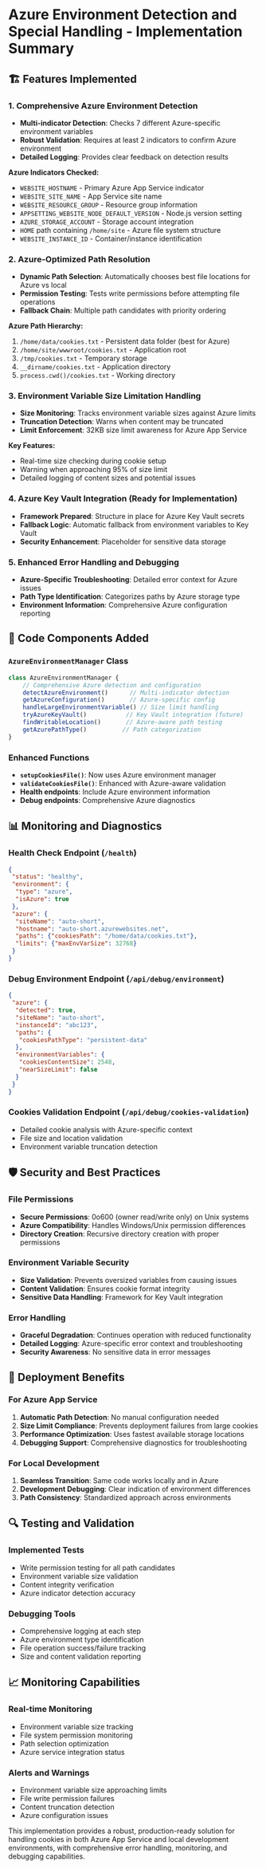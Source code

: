 # Azure Environment Detection and Special Handling - Implementation Summary

## 🏗️ Features Implemented

### 1. Comprehensive Azure Environment Detection

- **Multi-indicator Detection**: Checks 7 different Azure-specific environment variables
- **Robust Validation**: Requires at least 2 indicators to confirm Azure environment
- **Detailed Logging**: Provides clear feedback on detection results

**Azure Indicators Checked:**

- `WEBSITE_HOSTNAME` - Primary Azure App Service indicator
- `WEBSITE_SITE_NAME` - App Service site name
- `WEBSITE_RESOURCE_GROUP` - Resource group information
- `APPSETTING_WEBSITE_NODE_DEFAULT_VERSION` - Node.js version setting
- `AZURE_STORAGE_ACCOUNT` - Storage account integration
- `HOME` path containing `/home/site` - Azure file system structure
- `WEBSITE_INSTANCE_ID` - Container/instance identification

### 2. Azure-Optimized Path Resolution

- **Dynamic Path Selection**: Automatically chooses best file locations for Azure vs local
- **Permission Testing**: Tests write permissions before attempting file operations
- **Fallback Chain**: Multiple path candidates with priority ordering

**Azure Path Hierarchy:**

1. `/home/data/cookies.txt` - Persistent data folder (best for Azure)
2. `/home/site/wwwroot/cookies.txt` - Application root
3. `/tmp/cookies.txt` - Temporary storage
4. `__dirname/cookies.txt` - Application directory
5. `process.cwd()/cookies.txt` - Working directory

### 3. Environment Variable Size Limitation Handling

- **Size Monitoring**: Tracks environment variable sizes against Azure limits
- **Truncation Detection**: Warns when content may be truncated
- **Limit Enforcement**: 32KB size limit awareness for Azure App Service

**Key Features:**

- Real-time size checking during cookie setup
- Warning when approaching 95% of size limit
- Detailed logging of content sizes and potential issues

### 4. Azure Key Vault Integration (Ready for Implementation)

- **Framework Prepared**: Structure in place for Azure Key Vault secrets
- **Fallback Logic**: Automatic fallback from environment variables to Key Vault
- **Security Enhancement**: Placeholder for sensitive data storage

### 5. Enhanced Error Handling and Debugging

- **Azure-Specific Troubleshooting**: Detailed error context for Azure issues
- **Path Type Identification**: Categorizes paths by Azure storage type
- **Environment Information**: Comprehensive Azure configuration reporting

## 🔧 Code Components Added

### `AzureEnvironmentManager` Class

```javascript
class AzureEnvironmentManager {
    // Comprehensive Azure detection and configuration
    detectAzureEnvironment()      // Multi-indicator detection
    getAzureConfiguration()       // Azure-specific config
    handleLargeEnvironmentVariable() // Size limit handling
    tryAzureKeyVault()           // Key Vault integration (future)
    findWritableLocation()       // Azure-aware path testing
    getAzurePathType()          // Path categorization
}
```

### Enhanced Functions

- **`setupCookiesFile()`**: Now uses Azure environment manager
- **`validateCookiesFile()`**: Enhanced with Azure-aware validation
- **Health endpoints**: Include Azure environment information
- **Debug endpoints**: Comprehensive Azure diagnostics

## 📊 Monitoring and Diagnostics

### Health Check Endpoint (`/health`)

```json
{
 "status": "healthy",
 "environment": {
  "type": "azure",
  "isAzure": true
 },
 "azure": {
  "siteName": "auto-short",
  "hostname": "auto-short.azurewebsites.net",
  "paths": {"cookiesPath": "/home/data/cookies.txt"},
  "limits": {"maxEnvVarSize": 32768}
 }
}
```

### Debug Environment Endpoint (`/api/debug/environment`)

```json
{
 "azure": {
  "detected": true,
  "siteName": "auto-short",
  "instanceId": "abc123",
  "paths": {
   "cookiesPathType": "persistent-data"
  },
  "environmentVariables": {
   "cookiesContentSize": 2548,
   "nearSizeLimit": false
  }
 }
}
```

### Cookies Validation Endpoint (`/api/debug/cookies-validation`)

- Detailed cookie analysis with Azure-specific context
- File size and location validation
- Environment variable truncation detection

## 🛡️ Security and Best Practices

### File Permissions

- **Secure Permissions**: 0o600 (owner read/write only) on Unix systems
- **Azure Compatibility**: Handles Windows/Unix permission differences
- **Directory Creation**: Recursive directory creation with proper permissions

### Environment Variable Security

- **Size Validation**: Prevents oversized variables from causing issues
- **Content Validation**: Ensures cookie format integrity
- **Sensitive Data Handling**: Framework for Key Vault integration

### Error Handling

- **Graceful Degradation**: Continues operation with reduced functionality
- **Detailed Logging**: Azure-specific error context and troubleshooting
- **Security Awareness**: No sensitive data in error messages

## 🚀 Deployment Benefits

### For Azure App Service

1. **Automatic Path Detection**: No manual configuration needed
2. **Size Limit Compliance**: Prevents deployment failures from large cookies
3. **Performance Optimization**: Uses fastest available storage locations
4. **Debugging Support**: Comprehensive diagnostics for troubleshooting

### For Local Development

1. **Seamless Transition**: Same code works locally and in Azure
2. **Development Debugging**: Clear indication of environment differences
3. **Path Consistency**: Standardized approach across environments

## 🔍 Testing and Validation

### Implemented Tests

- Write permission testing for all path candidates
- Environment variable size validation
- Content integrity verification
- Azure indicator detection accuracy

### Debugging Tools

- Comprehensive logging at each step
- Azure environment type identification
- File operation success/failure tracking
- Size and content validation reporting

## 📈 Monitoring Capabilities

### Real-time Monitoring

- Environment variable size tracking
- File system permission monitoring
- Path selection optimization
- Azure service integration status

### Alerts and Warnings

- Environment variable size approaching limits
- File write permission failures
- Content truncation detection
- Azure configuration issues

This implementation provides a robust, production-ready solution for handling cookies in both Azure App Service and local development environments, with comprehensive error handling, monitoring, and debugging capabilities.
